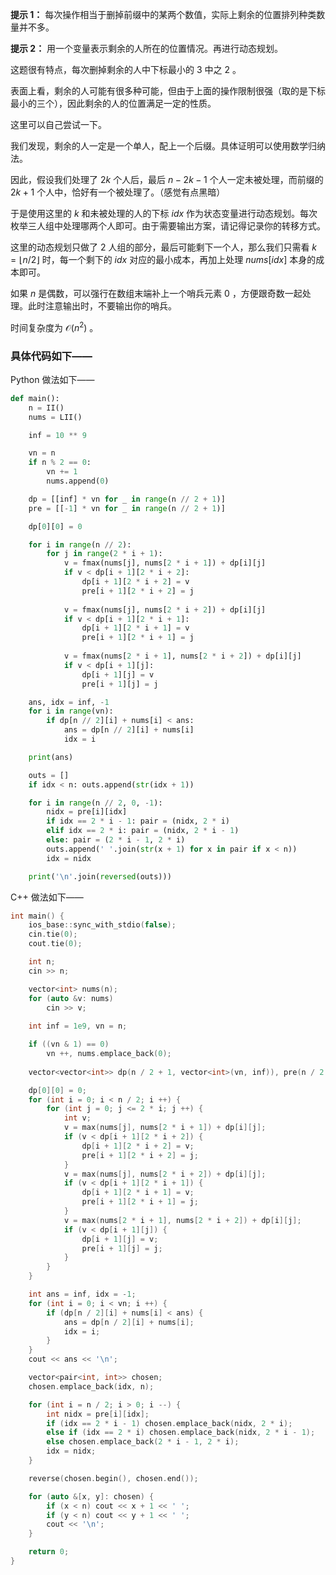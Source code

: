 **提示 1：** 每次操作相当于删掉前缀中的某两个数值，实际上剩余的位置排列种类数量并不多。

**提示 2：** 用一个变量表示剩余的人所在的位置情况。再进行动态规划。

这题很有特点，每次删掉剩余的人中下标最小的 $3$ 中之 $2$ 。

表面上看，剩余的人可能有很多种可能，但由于上面的操作限制很强（取的是下标最小的三个），因此剩余的人的位置满足一定的性质。

这里可以自己尝试一下。

我们发现，剩余的人一定是一个单人，配上一个后缀。具体证明可以使用数学归纳法。

因此，假设我们处理了 $2k$ 个人后，最后 $n-2k-1$ 个人一定未被处理，而前缀的 $2k+1$ 个人中，恰好有一个被处理了。（感觉有点黑暗）

于是使用这里的 $k$ 和未被处理的人的下标 $idx$ 作为状态变量进行动态规划。每次枚举三人组中处理哪两个人即可。由于需要输出方案，请记得记录你的转移方式。

这里的动态规划只做了 $2$ 人组的部分，最后可能剩下一个人，那么我们只需看 $k=\lfloor n/2\rfloor$ 时，每一个剩下的 $idx$ 对应的最小成本，再加上处理 $nums[idx]$ 本身的成本即可。

如果 $n$ 是偶数，可以强行在数组末端补上一个哨兵元素 $0$ ，方便跟奇数一起处理。此时注意输出时，不要输出你的哨兵。

时间复杂度为 $\mathcal{O}(n^2)$ 。

### 具体代码如下——

Python 做法如下——

```Python []
def main():
    n = II()
    nums = LII()

    inf = 10 ** 9

    vn = n
    if n % 2 == 0:
        vn += 1
        nums.append(0)

    dp = [[inf] * vn for _ in range(n // 2 + 1)]
    pre = [[-1] * vn for _ in range(n // 2 + 1)]

    dp[0][0] = 0

    for i in range(n // 2):
        for j in range(2 * i + 1):
            v = fmax(nums[j], nums[2 * i + 1]) + dp[i][j]
            if v < dp[i + 1][2 * i + 2]:
                dp[i + 1][2 * i + 2] = v
                pre[i + 1][2 * i + 2] = j
            
            v = fmax(nums[j], nums[2 * i + 2]) + dp[i][j]
            if v < dp[i + 1][2 * i + 1]:
                dp[i + 1][2 * i + 1] = v
                pre[i + 1][2 * i + 1] = j
            
            v = fmax(nums[2 * i + 1], nums[2 * i + 2]) + dp[i][j]
            if v < dp[i + 1][j]:
                dp[i + 1][j] = v
                pre[i + 1][j] = j

    ans, idx = inf, -1
    for i in range(vn):
        if dp[n // 2][i] + nums[i] < ans:
            ans = dp[n // 2][i] + nums[i]
            idx = i

    print(ans)

    outs = []
    if idx < n: outs.append(str(idx + 1))

    for i in range(n // 2, 0, -1):
        nidx = pre[i][idx]
        if idx == 2 * i - 1: pair = (nidx, 2 * i)
        elif idx == 2 * i: pair = (nidx, 2 * i - 1)
        else: pair = (2 * i - 1, 2 * i)
        outs.append(' '.join(str(x + 1) for x in pair if x < n))
        idx = nidx

    print('\n'.join(reversed(outs)))
```

C++ 做法如下——

```cpp []
int main() {
    ios_base::sync_with_stdio(false);
    cin.tie(0);
    cout.tie(0);

    int n;
    cin >> n;

    vector<int> nums(n);
    for (auto &v: nums)
        cin >> v;
    
    int inf = 1e9, vn = n;

    if ((vn & 1) == 0)
        vn ++, nums.emplace_back(0);
    
    vector<vector<int>> dp(n / 2 + 1, vector<int>(vn, inf)), pre(n / 2 + 1, vector<int>(vn, -1));

    dp[0][0] = 0;
    for (int i = 0; i < n / 2; i ++) {
        for (int j = 0; j <= 2 * i; j ++) {
            int v;
            v = max(nums[j], nums[2 * i + 1]) + dp[i][j];
            if (v < dp[i + 1][2 * i + 2]) {
                dp[i + 1][2 * i + 2] = v;
                pre[i + 1][2 * i + 2] = j;
            }
            v = max(nums[j], nums[2 * i + 2]) + dp[i][j];
            if (v < dp[i + 1][2 * i + 1]) {
                dp[i + 1][2 * i + 1] = v;
                pre[i + 1][2 * i + 1] = j;
            }
            v = max(nums[2 * i + 1], nums[2 * i + 2]) + dp[i][j];
            if (v < dp[i + 1][j]) {
                dp[i + 1][j] = v;
                pre[i + 1][j] = j;
            }
        }
    }

    int ans = inf, idx = -1;
    for (int i = 0; i < vn; i ++) {
        if (dp[n / 2][i] + nums[i] < ans) {
            ans = dp[n / 2][i] + nums[i];
            idx = i;
        }
    }
    cout << ans << '\n';

    vector<pair<int, int>> chosen;
    chosen.emplace_back(idx, n);

    for (int i = n / 2; i > 0; i --) {
        int nidx = pre[i][idx];
        if (idx == 2 * i - 1) chosen.emplace_back(nidx, 2 * i);
        else if (idx == 2 * i) chosen.emplace_back(nidx, 2 * i - 1);
        else chosen.emplace_back(2 * i - 1, 2 * i);
        idx = nidx;
    }

    reverse(chosen.begin(), chosen.end());

    for (auto &[x, y]: chosen) {
        if (x < n) cout << x + 1 << ' ';
        if (y < n) cout << y + 1 << ' ';
        cout << '\n';
    }

    return 0;
}
```
